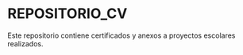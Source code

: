 # REPOSITORIO_CV

Este repositorio contiene certificados y anexos a proyectos escolares realizados.
